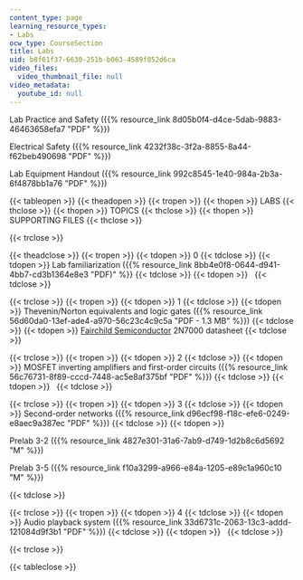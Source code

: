 ```yaml
---
content_type: page
learning_resource_types:
- Labs
ocw_type: CourseSection
title: Labs
uid: b8f61f37-6630-251b-b063-4589f052d6ca
video_files:
  video_thumbnail_file: null
video_metadata:
  youtube_id: null
---
```


Lab Practice and Safety ({{% resource_link 8d05b0f4-d4ce-5dab-9883-46463658efa7 "PDF" %}})

Electrical Safety ({{% resource_link 4232f38c-3f2a-8855-8a44-f62beb490698 "PDF" %}})

Lab Equipment Handout ({{% resource_link 992c8545-1e40-984a-2b3a-6f4878bb1a76 "PDF" %}})

{{< tableopen >}}
{{< theadopen >}}
{{< tropen >}}
{{< thopen >}}
LABS
{{< thclose >}}
{{< thopen >}}
TOPICS
{{< thclose >}}
{{< thopen >}}
SUPPORTING FILES
{{< thclose >}}

{{< trclose >}}

{{< theadclose >}}
{{< tropen >}}
{{< tdopen >}}
0
{{< tdclose >}}
{{< tdopen >}}
Lab familiarization ({{% resource_link 8bb4e0f8-0644-d941-4bb7-cd3b1364e8e3 "PDF)" %}}
{{< tdclose >}}
{{< tdopen >}}
 
{{< tdclose >}}

{{< trclose >}}
{{< tropen >}}
{{< tdopen >}}
1
{{< tdclose >}}
{{< tdopen >}}
Thevenin/Norton equivalents and logic gates ({{% resource_link 56d60da0-13ef-ade4-a970-56c23c4c9c5a "PDF - 1.3 MB" %}})
{{< tdclose >}}
{{< tdopen >}}
[Fairchild Semiconductor](http://www.fairchildsemi.com/) 2N7000 datasheet
{{< tdclose >}}

{{< trclose >}}
{{< tropen >}}
{{< tdopen >}}
2
{{< tdclose >}}
{{< tdopen >}}
MOSFET inverting amplifiers and first-order circuits ({{% resource_link 56c76731-8f89-cccd-7448-ac5e8af375bf "PDF" %}})
{{< tdclose >}}
{{< tdopen >}}
 
{{< tdclose >}}

{{< trclose >}}
{{< tropen >}}
{{< tdopen >}}
3
{{< tdclose >}}
{{< tdopen >}}
Second-order networks ({{% resource_link d96ecf98-f18c-efe6-0249-e8aec9a387ec "PDF" %}})
{{< tdclose >}}
{{< tdopen >}}


Prelab 3-2 ({{% resource_link 4827e301-31a6-7ab9-d749-1d2b8c6d5692 "M" %}})

Prelab 3-5 ({{% resource_link f10a3299-a966-e84a-1205-e89c1a960c10 "M" %}})


{{< tdclose >}}

{{< trclose >}}
{{< tropen >}}
{{< tdopen >}}
4
{{< tdclose >}}
{{< tdopen >}}
Audio playback system ({{% resource_link 33d6731c-2063-13c3-addd-121084d9f3b1 "PDF" %}})
{{< tdclose >}}
{{< tdopen >}}
 
{{< tdclose >}}

{{< trclose >}}

{{< tableclose >}}